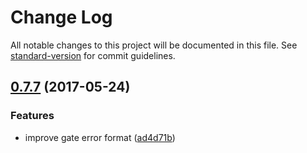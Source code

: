 # Change Log

All notable changes to this project will be documented in this file. See [standard-version](https://github.com/conventional-changelog/standard-version) for commit guidelines.

<a name="0.7.7"></a>
## [0.7.7](https://github.com/medikoo/deferred/compare/v0.7.6...v0.7.7) (2017-05-24)


### Features

* improve gate error format ([ad4d71b](https://github.com/medikoo/deferred/commit/ad4d71b))
